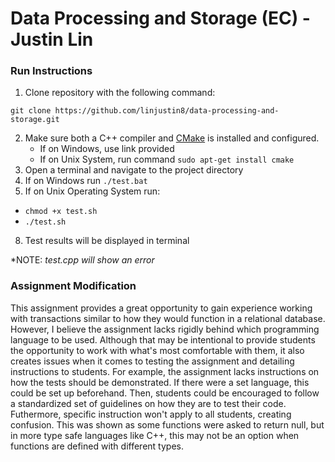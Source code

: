 # Data Processing and Storage (EC) - Justin Lin

### Run Instructions

1. Clone repository with the following command:

```
git clone https://github.com/linjustin8/data-processing-and-storage.git
```

2. Make sure both a C++ compiler and [CMake](https://cmake.org/download/) is installed and configured.
   - If on Windows, use link provided
   - If on Unix System, run command `sudo apt-get install cmake`
4. Open a terminal and navigate to the project directory
5. If on Windows run `./test.bat`
6. If on Unix Operating System run:
  - `chmod +x test.sh`
  - `./test.sh`
8. Test results will be displayed in terminal

*NOTE: *test.cpp will show an error*

### Assignment Modification

This assignment provides a great opportunity to gain experience working with transactions similar to how they would function in a relational database. However, I believe the assignment lacks rigidly behind which programming language to be used. Although that may be intentional to provide students the opportunity to work with what's most comfortable with them, it also creates issues when it comes to testing the assignment and detailing instructions to students. For example, the assignment lacks instructions on how the tests should be demonstrated. If there were a set language, this could be set up beforehand. Then, students could be encouraged to follow a standardized set of guidelines on how they are to test their code. Futhermore, specific instruction won't apply to all students, creating confusion. This was shown as some functions were asked to return null, but in more type safe languages like C++, this may not be an option when functions are defined with different types.
